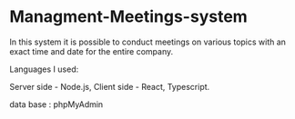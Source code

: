 # Managment-Meetings-system
In this system it is possible to conduct meetings on various topics with an exact time and date for the entire company.

Languages I used:

Server side - Node.js, Client side - React, Typescript. 

data base : phpMyAdmin
